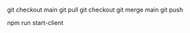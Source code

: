 git checkout main
git pull
git checkout <branch name> 
git merge main
git push

npm run start-client
